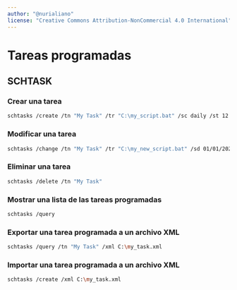 ```yaml
---
author: "@nurialiano"
license: "Creative Commons Attribution-NonCommercial 4.0 International"
---
```

# Tareas programadas 

## SCHTASK

### Crear una tarea

~~~bash
schtasks /create /tn "My Task" /tr "C:\my_script.bat" /sc daily /st 12:00
~~~

### Modificar una tarea

~~~bash
schtasks /change /tn "My Task" /tr "C:\my_new_script.bat" /sd 01/01/2023
~~~

### Eliminar una tarea

~~~bash
schtasks /delete /tn "My Task"
~~~

### Mostrar una lista de las tareas programadas

~~~bash
schtasks /query
~~~

### Exportar una tarea programada a un archivo XML

~~~bash
schtasks /query /tn "My Task" /xml C:\my_task.xml
~~~

### Importar una tarea programada a un archivo XML

~~~bash
schtasks /create /xml C:\my_task.xml
~~~
